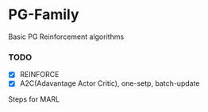 # PG-Family
Basic PG Reinforcement algorithms

### TODO
- [x] REINFORCE
- [x] A2C(Adavantage Actor Critic), one-setp, batch-update

Steps for MARL
